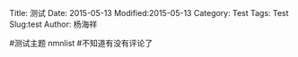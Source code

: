 Title: 测试
Date: 2015-05-13
Modified:2015-05-13
Category: Test
Tags: Test
Slug:test
Author: 杨海祥

#测试主题 nmnlist
#不知道有没有评论了